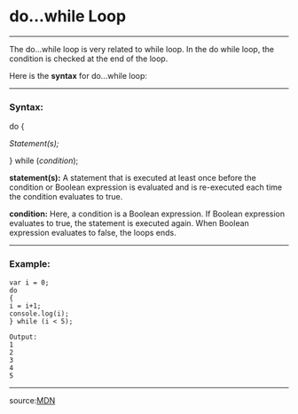 # do...while Loop
-------------

The do...while loop is very related to while loop. In the do while loop, the condition is checked at the end of the loop.

Here is the **syntax** for do...while loop:
________

### Syntax:

 do
 {
   
   *Statement(s);*
   
}
while (*condition*);



**statement(s):** A statement that is executed at least once before the condition or Boolean expression is evaluated and is re-executed each time the condition evaluates to true. 

**condition:** Here, a condition is a Boolean expression. If Boolean expression evaluates to true, the statement is executed again. When Boolean expression evaluates to false, the loops ends.

______


### **Example:**
    var i = 0;
    do 
    { 
    i = i+1; 
    console.log(i); 
    } while (i < 5);

	Output:
    1 
    2 
    3 
    4
    5
	
   ___
   
   source:[MDN](https://developer.mozilla.org/en-US/docs/Web/JavaScript/Reference/Statements/do...while)
   
    
    
    
    
    
    
    
    
    
    
  
    
    
    
    
    
    
                                                                                                                  
